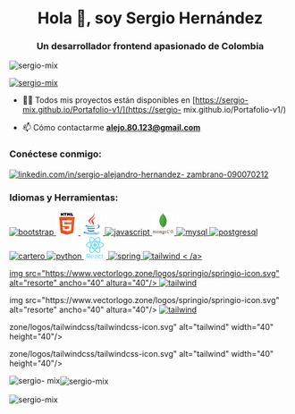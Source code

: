 <h1 align="center">Hola 👋, soy Sergio Hernández</h1>
<h3 align="center">Un desarrollador frontend apasionado de Colombia</h3>

<p align="left"> <img src= "https://komarev.com/ghpvc/?username=sergio-mix&label=Profile%20views&color=0e75b6&style=flat" alt="sergio-mix" /> </p>

<p align="left"> <a href ="https://github.com/ryo-ma/github-profile-trofeo"><img src="https://github-perfil-trofeo.vercel.app/?username=sergio-mix" alt=" sergio-mix" /></a> </p>

- 👨‍💻 Todos mis proyectos están disponibles en [https://sergio-mix.github.io/Portafolio-v1/](https://sergio- mix.github.io/Portafolio-v1/)

- 📫 Cómo contactarme **alejo.80.123@gmail.com**

<h3 align="left">Conéctese conmigo:</h3>
<p align="left">
<a href="https://linkedin.com/in/linkedin.com/in/sergio-alejandro-hernandez-zambrano-090070212" target="blank"><img align="center" src="https:/ /raw.githubusercontent.com/rahuldkjain/github-profile-readme-generator/master/src/images/icons/Social/linked-in-alt.svg" alt="linkedin.com/in/sergio-alejandro-hernandez- zambrano-090070212" height="30" width="40" /></a>
</p>

<h3 align="left">Idiomas y Herramientas:</h3>
<p align="left"> <a href="https://getbootstrap.com" target="_blank" rel="noreferrer"> <img src="https://raw.githubusercontent.com/devicons/devicon /master/icons/bootstrap/bootstrap-plain-wordmark.svg" alt="bootstrap" width="40" height="40"/> </a> <a href="https://www.w3.org /html/" target="_blank" rel="noreferrer"> <img src="https://raw.githubusercontent.com/devicons/devicon/master/icons/html5/html5-original-wordmark.svg" alt= "html5" width="40" height="40"/> </a> <a href="https://www.java.com" target="_blank" rel="noreferrer"> <img src="https://raw.githubusercontent.com/devicons/devicon/master/icons/java/java-original.svg" alt="java" width="40" height="40"/> </a > <a href="https://developer.mozilla.org/en-US/docs/Web/JavaScript" target="_blank" rel="noreferrer"> <img src="https://raw.githubusercontent. com/devicons/devicon/master/icons/javascript/javascript-original.svg" alt="javascript" width="40" height="40"/> </a> <a href="https://www. mongodb.com/" target="_blank" rel="noreferrer"> <img src="https://raw.githubusercontent.com/devicons/devicon/master/icons/mongodb/mongodb-original-wordmark.svg" alt ="mongodb"width="40" height="40"/> </a> <a href="https://www.mysql.com/" target="_blank" rel="noreferrer"> <img src="https: //raw.githubusercontent.com/devicons/devicon/master/icons/mysql/mysql-original-wordmark.svg" alt="mysql" width="40" height="40"/> </a> <a href ="https://www.postgresql.org" target="_blank" rel="noreferrer"> <img src="https://raw.githubusercontent.com/devicons/devicon/master/icons/postgresql/postgresql- original-wordmark.svg" alt="postgresql" width="40" height="40"/> </a> <a href="https://postman.com" target="_blank"rel="noreferrer"> <img src="https://www.vectorlogo.zone/logos/getpostman/getpostman-icon.svg" alt="cartero" width="40" height="40"/> </ a> <a href="https://www.python.org" target="_blank" rel="noreferrer"> <img src="https://raw.githubusercontent.com/devicons/devicon/master/icons /python/python-original.svg" alt="python" width="40" height="40"/> </a> <a href="https://reactjs.org/" target="_blank" rel ="noreferrer"> <img src="https://raw.githubusercontent.com/devicons/devicon/master/icons/react/react-original-wordmark.svg" alt="react" width="40"height="40"/> </a> <a href="https://spring.io/" target="_blank" rel="noreferrer"> <img src="https://www.vectorlogo.zone /logos/springio/springio-icon.svg" alt="spring" width="40" height="40"/> </a> <a href="https://tailwindcss.com/" target="_blank " rel="noreferrer"> <img src="https://www.vectorlogo.zone/logos/tailwindcss/tailwindcss-icon.svg" alt="tailwind" width="40" height="40"/> < /a> </p>img src="https://www.vectorlogo.zone/logos/springio/springio-icon.svg" alt="resorte" ancho="40" altura="40"/> </a> <a href=" https://tailwindcss.com/" target="_blank" rel="noreferrer"> <img src="https://www.vectorlogo.zone/logos/tailwindcss/tailwindcss-icon.svg" alt="tailwind" ancho="40" altura="40"/> </a> </p>img src="https://www.vectorlogo.zone/logos/springio/springio-icon.svg" alt="resorte" ancho="40" altura="40"/> </a> <a href=" https://tailwindcss.com/" target="_blank" rel="noreferrer"> <img src="https://www.vectorlogo.zone/logos/tailwindcss/tailwindcss-icon.svg" alt="tailwind" ancho="40" altura="40"/> </a> </p>zone/logos/tailwindcss/tailwindcss-icon.svg" alt="tailwind" width="40" height="40"/> </a> </p>zone/logos/tailwindcss/tailwindcss-icon.svg" alt="tailwind" width="40" height="40"/> </a> </p>

<p><img align="left" src="https://github-readme-stats.vercel.app/api/top-langs?username=sergio-mix&show_icons=true&locale=en&layout=compact" alt="sergio- mix" /></p>

<p> <img align="center" src="https://github-readme-stats.vercel.app/api?username=sergio-mix&show_icons=true&theme=dark&locale=en " alt="sergio-mix" /></p>

<p><img align="center" src="https://github-readme-streak-stats.herokuapp.com/?user=sergio-mix&theme= oscuro" alt="sergio-mix" /></p>
